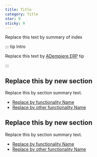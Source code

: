 ```yaml
---
title: Title
category: Title
star: 9
sticky: 9
---
```


Replace this text by summary of index

::: tip Intro

Replace this text by [ADempiere ERP](http://adempiere.net/) tip

:::

## Replace this by new section

Replace this by section summary text.

- [Replace by functionality Name](replace-by-folder-name)
- [Replace by other functionality Name](replace-by-oter-folder-name)

## Replace this by new section

Replace this by section summary text.

- [Replace by functionality Name](replace-by-folder-name)
- [Replace by other functionality Name](replace-by-oter-folder-name)
